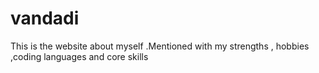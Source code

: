 # vandadi
This is the website about myself .Mentioned with my strengths , hobbies ,coding languages and core skills
